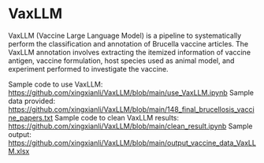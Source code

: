 # VaxLLM

VaxLLM (Vaccine Large Language Model) is a pipeline to systematically perform the classification and annotation of Brucella vaccine articles. The VaxLLM annotation involves extracting the itemized information of vaccine antigen, vaccine formulation, host species used as animal model, and experiment performed to investigate the vaccine.

Sample code to use VaxLLM: https://github.com/xingxianli/VaxLLM/blob/main/use_VaxLLM.ipynb
Sample data provided: https://github.com/xingxianli/VaxLLM/blob/main/148_final_brucellosis_vaccine_papers.txt
Sample code to clean VaxLLM results: https://github.com/xingxianli/VaxLLM/blob/main/clean_result.ipynb
Sample output: https://github.com/xingxianli/VaxLLM/blob/main/output_vaccine_data_VaxLLM.xlsx

